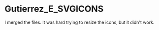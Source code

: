 # Gutierrez_E_SVGICONS

I merged the files.
It was hard trying to resize the icons, but it didn't work.

